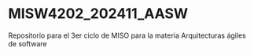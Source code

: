 # MISW4202_202411_AASW
Repositorio para el 3er ciclo de MISO para la materia Arquitecturas ágiles de software
